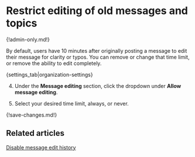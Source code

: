 # Restrict editing of old messages and topics

{!admin-only.md!}

By default, users have 10 minutes after originally posting a message to edit
their message for clarity or typos. You can remove or change that time limit,
or remove the ability to edit completely.

{settings_tab|organization-settings}

4. Under the **Message editing** section, click the dropdown under **Allow message editing**.

5. Select your desired time limit, always, or never.

{!save-changes.md!}

## Related articles

[Disable message edit history](/help/disable-message-edit-history)
